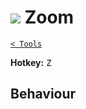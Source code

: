 # ![](https://raw.githubusercontent.com/jbunke/stipple-effect/master/res/icons/zoom.png) Zoom

[`< Tools`](./tools.md)

**Hotkey:** <kbd>Z</kbd>

## Behaviour

<!-- TODO -->
